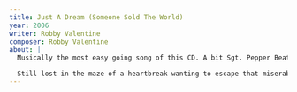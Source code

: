 ```yaml
---
title: Just A Dream (Someone Sold The World)
year: 2006
writer: Robby Valentine
composer: Robby Valentine
about: |
  Musically the most easy going song of this CD. A bit Sgt. Pepper Beatle-minded. Lovely harmonies and chord progressing. An authentic composition brought into the new era.

  Still lost in the maze of a heartbreak wanting to escape that miserable state of mind. Everything has changed just by following a dream that turned out wrong. Burned bridges, no return to what’s used to be, lost in an alternate world with no way out.
---
```



